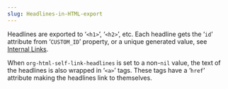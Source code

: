 ```yaml
---
slug: Headlines-in-HTML-export
---
```


Headlines are exported to ‘`<h1>`’, ‘`<h2>`’, etc. Each headline gets the ‘`id`’ attribute from ‘`CUSTOM_ID`’ property, or a unique generated value, see [Internal Links](/docs/org/Internal-Links).

When `org-html-self-link-headlines` is set to a non-`nil` value, the text of the headlines is also wrapped in ‘`<a>`’ tags. These tags have a ‘`href`’ attribute making the headlines link to themselves.

